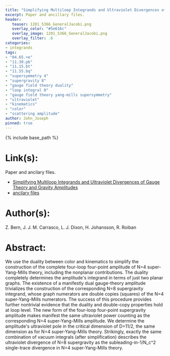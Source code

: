 ```yaml
---
title: "Simplifying Multiloop Integrands and Ultraviolet Divergences of Gauge Theory and Gravity Amplitudes"
excerpt: Paper and ancillary files.
header:
   teaser: 1201_5366_GeneralJacobi.png
   overlay_color: "#5e616c"
   overlay_image: 1201_5366_GeneralJacobi.png
   overlay_filter: .6
categories:
- integrands
tags:
- "04.65.+e"
- "11.30.pb"
- "11.15.bt"
- "11.55.bq"
- "supersymmetry 4"
- "supergravity 8"
- "gauge field theory duality"
- "loop integral 0"
- "gauge field theory yang-mills supersymmetry"
- "ultraviolet"
- "kinematics"
- "color"
- "scattering amplitude"
author: John_Joseph
pinned: true
---
```

{% include base_path %}

# Link(s):
Paper and ancilary files.
  * [Simplifying Multiloop Integrands and Ultraviolet Divergences of Gauge Theory and Gravity Amplitudes](https://arxiv.org/abs/1201.5366)
  * [ancilary files](https://arxiv.org/src/1201.5366/anc)

# Author(s):
Z. Bern, J. J. M. Carrasco, L. J. Dixon, H. Johansson, R. Roiban

# Abstract:
We use the duality between color and kinematics to simplify the construction of the complete four-loop four-point amplitude of N=4 super-Yang-Mills theory, including the nonplanar contributions. The duality completely determines the amplitude's integrand in terms of just two planar graphs. The existence of a manifestly dual gauge-theory amplitude trivializes the construction of the corresponding N=8 supergravity integrand, whose graph numerators are double copies (squares) of the N=4 super-Yang-Mills numerators. The success of this procedure provides further nontrivial evidence that the duality and double-copy properties hold at loop level. The new form of the four-loop four-point supergravity amplitude makes manifest the same ultraviolet power counting as the corresponding N=4 super-Yang-Mills amplitude. We determine the amplitude's ultraviolet pole in the critical dimension of D=11/2, the same dimension as for N=4 super-Yang-Mills theory. Strikingly, exactly the same combination of vacuum integrals (after simplification) describes the ultraviolet divergence of N=8 supergravity as the subleading-in-1/N_c^2 single-trace divergence in N=4 super-Yang-Mills theory.